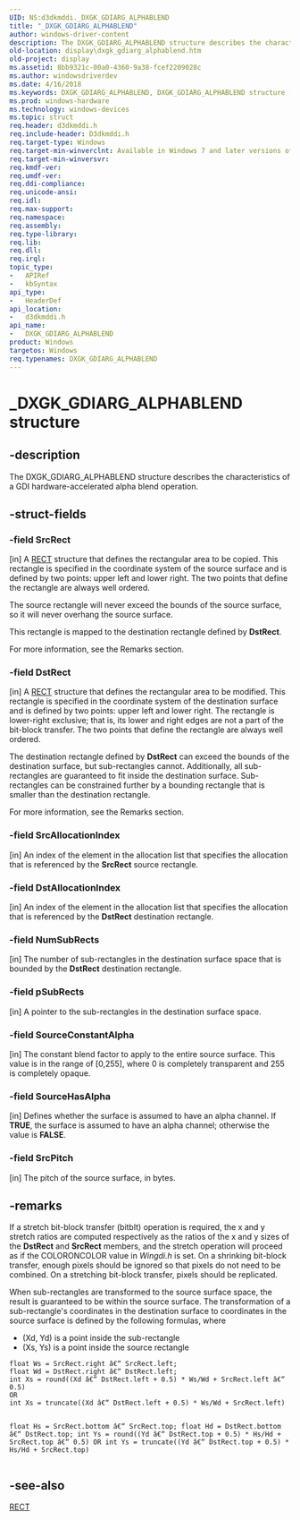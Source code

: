 ```yaml
---
UID: NS:d3dkmddi._DXGK_GDIARG_ALPHABLEND
title: "_DXGK_GDIARG_ALPHABLEND"
author: windows-driver-content
description: The DXGK_GDIARG_ALPHABLEND structure describes the characteristics of a GDI hardware-accelerated alpha blend operation.
old-location: display\dxgk_gdiarg_alphablend.htm
old-project: display
ms.assetid: 8bb9321c-00a0-4360-9a38-fcef2209028c
ms.author: windowsdriverdev
ms.date: 4/16/2018
ms.keywords: DXGK_GDIARG_ALPHABLEND, DXGK_GDIARG_ALPHABLEND structure [Display Devices], DmStructs_8cbd2c26-3cda-445f-807d-e80038ccc8bd.xml, _DXGK_GDIARG_ALPHABLEND, d3dkmddi/DXGK_GDIARG_ALPHABLEND, display.dxgk_gdiarg_alphablend
ms.prod: windows-hardware
ms.technology: windows-devices
ms.topic: struct
req.header: d3dkmddi.h
req.include-header: D3dkmddi.h
req.target-type: Windows
req.target-min-winverclnt: Available in Windows 7 and later versions of the Windows operating systems.
req.target-min-winversvr: 
req.kmdf-ver: 
req.umdf-ver: 
req.ddi-compliance: 
req.unicode-ansi: 
req.idl: 
req.max-support: 
req.namespace: 
req.assembly: 
req.type-library: 
req.lib: 
req.dll: 
req.irql: 
topic_type:
-	APIRef
-	kbSyntax
api_type:
-	HeaderDef
api_location:
-	d3dkmddi.h
api_name:
-	DXGK_GDIARG_ALPHABLEND
product: Windows
targetos: Windows
req.typenames: DXGK_GDIARG_ALPHABLEND
---
```


# _DXGK_GDIARG_ALPHABLEND structure


## -description


The DXGK_GDIARG_ALPHABLEND structure describes the characteristics of a GDI hardware-accelerated alpha blend operation.


## -struct-fields




### -field SrcRect

[in] A <a href="https://msdn.microsoft.com/library/windows/hardware/ff569234">RECT</a> structure that defines the rectangular area to be copied. This rectangle is specified in the coordinate system of the source surface and is defined by two points: upper left and lower right. The two points that define the rectangle are always well ordered. 

The source rectangle will never exceed the bounds of the source surface, so it will never overhang the source surface.

This rectangle is mapped to the destination rectangle defined by <b>DstRect</b>.

For more information, see the Remarks section.


### -field DstRect

[in] A <a href="https://msdn.microsoft.com/library/windows/hardware/ff569234">RECT</a> structure that defines the rectangular area to be modified. This rectangle is specified in the coordinate system of the destination surface and is defined by two points: upper left and lower right. The rectangle is lower-right exclusive; that is, its lower and right edges are not a part of the bit-block transfer. The two points that define the rectangle are always well ordered. 

The destination rectangle defined by <b>DstRect</b> can exceed the bounds of the destination surface, but sub-rectangles cannot. Additionally, all sub-rectangles are guaranteed to fit inside the destination surface. Sub-rectangles can be constrained further by a bounding rectangle that is smaller than the destination rectangle.

For more information, see the Remarks section.


### -field SrcAllocationIndex

[in] An index of the element in the allocation list that specifies the allocation that is referenced by the <b>SrcRect</b> source rectangle.


### -field DstAllocationIndex

[in] An index of the element in the allocation list that specifies the allocation that is referenced by the <b>DstRect</b> destination rectangle.


### -field NumSubRects

[in] The number of sub-rectangles in the destination surface space that is bounded by the <b>DstRect</b> destination rectangle.


### -field pSubRects

[in] A pointer to the sub-rectangles in the destination surface space.


### -field SourceConstantAlpha

[in] The constant blend factor to apply to the entire source surface. This value is in the range of [0,255], where 0 is completely transparent and 255 is completely opaque.


### -field SourceHasAlpha

[in] Defines whether the surface is assumed to have an alpha channel. If <b>TRUE</b>, the surface is assumed to have an alpha channel; otherwise the value is <b>FALSE</b>.


### -field SrcPitch

[in] The pitch of the source surface, in bytes.


## -remarks



If a stretch bit-block transfer (bitblt) operation is required, the x and y stretch ratios are computed respectively as the ratios of the x and y sizes of the <b>DstRect</b> and <b>SrcRect</b> members, and the stretch operation will proceed as if the COLORONCOLOR value in <i>Wingdi.h</i> is set. On a shrinking bit-block transfer, enough pixels should be ignored so that pixels do not need to be combined. On a stretching bit-block transfer, pixels should be replicated.

When sub-rectangles are transformed to the source surface space, the result is guaranteed to be within the source surface. The transformation of a sub-rectangle's coordinates in the destination surface to coordinates  in the source surface is defined by the following formulas, where

<ul>
<li>(Xd, Yd) is a point inside the sub-rectangle</li>
<li>(Xs, Ys) is a point inside the source rectangle</li>
</ul>
<pre class="syntax" xml:space="preserve"><code>float Ws = SrcRect.right â€“ SrcRect.left;
float Wd = DstRect.right â€“ DstRect.left;
int Xs = round((Xd â€“ DstRect.left + 0.5) * Ws/Wd + SrcRect.left â€“ 0.5)
OR
int Xs = truncate((Xd â€“ DstRect.left + 0.5) * Ws/Wd + SrcRect.left)

float Hs = SrcRect.bottom â€“ SrcRect.top;
float Hd = DstRect.bottom â€“ DstRect.top;
int Ys = round((Yd â€“ DstRect.top + 0.5) * Hs/Hd + SrcRect.top â€“ 0.5)
OR
int Ys = truncate((Yd â€“ DstRect.top + 0.5) * Hs/Hd + SrcRect.top)</code></pre>



## -see-also




<a href="https://msdn.microsoft.com/library/windows/hardware/ff569234">RECT</a>
 

 

